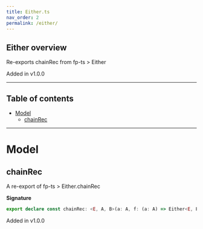 ```yaml
---
title: Either.ts
nav_order: 2
permalink: /either/
---
```


## Either overview

Re-exports chainRec from fp-ts > Either

Added in v1.0.0

---

<h2 class="text-delta">Table of contents</h2>

- [Model](#model)
  - [chainRec](#chainrec)

---

# Model

## chainRec

A re-export of fp-ts > Either.chainRec

**Signature**

```ts
export declare const chainRec: <E, A, B>(a: A, f: (a: A) => Either<E, Either<A, B>>) => Either<E, B>
```

Added in v1.0.0
